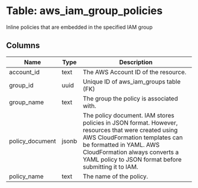
# Table: aws_iam_group_policies
Inline policies that are embedded in the specified IAM group
## Columns
| Name        | Type           | Description  |
| ------------- | ------------- | -----  |
|account_id|text|The AWS Account ID of the resource.|
|group_id|uuid|Unique ID of aws_iam_groups table (FK)|
|group_name|text|The group the policy is associated with.|
|policy_document|jsonb|The policy document. IAM stores policies in JSON format. However, resources that were created using AWS CloudFormation templates can be formatted in YAML. AWS CloudFormation always converts a YAML policy to JSON format before submitting it to IAM.|
|policy_name|text|The name of the policy.|
